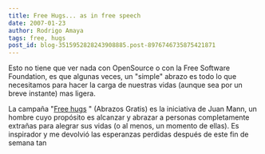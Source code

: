 ```yaml
---
title: Free Hugs... as in free speech
date: 2007-01-23
author: Rodrigo Amaya
tags: free, hugs
post_id: blog-3515952828243908885.post-8976746735875421871
---
```


Esto no tiene que ver nada con OpenSource o con la Free Software Foundation, es que algunas veces, un "simple" abrazo es todo lo que necesitamos para hacer la carga de nuestras vidas (aunque sea por un breve instante) mas ligera.

La campaña "[Free hugs](https://www.freehugscampaign.org/)
" (Abrazos Gratis) es la iniciativa de Juan Mann, un hombre cuyo propósito es alcanzar y abrazar a personas completamente extrañas para alegrar sus vidas (o al menos, un momento de ellas). Es inspirador y me devolvió las esperanzas perdidas después de este fin de semana tan